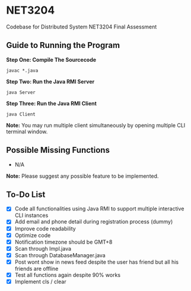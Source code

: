 # NET3204

Codebase for Distributed System NET3204 Final Assessment

## Guide to Running the Program

**Step One: Compile The Sourcecode**
```
javac *.java
```

**Step Two: Run the Java RMI Server**
```
java Server
```

**Step Three: Run the Java RMI Client**
```
java Client
```

**Note:** You may run multiple client simultaneously by opening multiple CLI terminal window.

## Possible Missing Functions
- N/A

**Note:** Please suggest any possible feature to be implemented.

## To-Do List
- [x] Code all functionalities using Java RMI to support multiple interactive CLI instances
- [x] Add email and phone detail during registration process (dummy)
- [x] Improve code readability
- [x] Optimize code
- [x] Notification timezone should be GMT+8
- [x] Scan through Impl.java
- [x] Scan through DatabaseManager.java
- [x] Post wont show in news feed despite the user has friend but all his friends are offline
- [x] Test all functions again despite 90% works
- [x] Implement cls / clear
